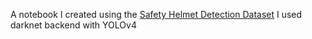 A notebook I created using the [Safety Helmet Detection Dataset](https://www.kaggle.com/andrewmvd/hard-hat-detection) 
I used darknet backend with YOLOv4 
